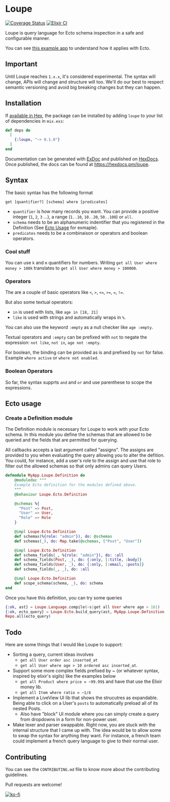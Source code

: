 # Loupe

[![Coverage Status](https://coveralls.io/repos/github/nicklayb/loupe/badge.svg?branch=main)](https://coveralls.io/github/nicklayb/loupe?branch=main)
[![Elixir CI](https://github.com/nicklayb/loupe/actions/workflows/elixir.yml/badge.svg)](https://github.com/nicklayb/loupe/actions/workflows/elixir.yml)

Loupe is query language for Ecto schema inspection in a safe and configurable manner.

You can see [this example app](https://github.com/nicklayb/loupe_example) to understand how it applies with Ecto.

## Important

Until Loupe reaches `1.x.x`, it's considered experimental. The syntax will change, APIs will change and structure will too. We'll do our best to respect semantic versioning and avoid big breaking changes but they can happen.

## Installation

If [available in Hex](https://hex.pm/docs/publish), the package can be installed
by adding `loupe` to your list of dependencies in `mix.exs`:

```elixir
def deps do
  [
    {:loupe, "~> 0.1.0"}
  ]
end
```

Documentation can be generated with [ExDoc](https://github.com/elixir-lang/ex_doc)
and published on [HexDocs](https://hexdocs.pm). Once published, the docs can
be found at <https://hexdocs.pm/loupe>.

## Syntax

The basic syntax has the following format

```
get [quantifier?] [schema] where [predicates]
```

- `quantifier` is how many records you want. You can provide a positive integer (`1`, `2`, `3` ...), a range (`1..10`, `10..20`, `50..100`) or `all`.
- `schema` needs to be an alphanumeric indentifier that you registered in the Definition (See [Ecto Usage](#ecto-usage) for exmaple).
- `predicates` needs to be a combinaison or operators and boolean operators.

### Cool stuff

You can use `k` and `m` quantifiers for numbers. Writing `get all User where money > 100k` translates to `get all User where money > 100000`.

### Operators

The are a couple of basic operators like `<`, `>`, `<=`, `>=`, `=`, `!=`.

But also some textual operators:

- `in` is used with lists, like `age in [18, 21]`
- `like` is used with strings and automatically wraps in `%`.

You can also use the keyword `:empty` as a null checker like `age :empty`.

Textual operators and `:empty` can be prefixed with `not` to negate the expression: `not like`, `not in`, `age not :empty`.

For boolean, the binding can be provided as is and prefixed by `not` for false. Example `where active` or `where not enabled`.

### Boolean Operators

So far, the syntax supprts `and` and `or` and use parenthese to scope the expressions.

## Ecto usage

### Create a Definition module

The Definition module is necessary for Loupe to work with your Ecto schema. In this module you define the schemas that are allowed to be queried and the fields that are permitted for querying.

All callbacks accepts a last argument called "assigns". The assigns are provided to you when evaluating the query allowing you to alter the defition. You could, for instance, add a user's role to the assign and use that role to filter out the allowed schemas so that only admins can query Users.

```elixir
defmodule MyApp.Loupe.Definition do
    @moduledoc """
    Example Ecto definition for the modules defined above.
    """
    @behaviour Loupe.Ecto.Definition

    @schemas %{
      "Post" => Post,
      "User" => User,
      "Role" => Role
    }

    @impl Loupe.Ecto.Definition
    def schemas(%{role: "admin"}), do: @schemas
    def schemas(_), do: Map.take(@schemas, ["Post", "User"])

    @impl Loupe.Ecto.Definition
    def schema_fields(_, %{role: "admin"}), do: :all
    def schema_fields(Post, _), do: {:only, [:title, :body]}
    def schema_fields(User, _), do: {:only, [:email, :posts]}
    def schema_fields(_, _), do: :all

    @impl Loupe.Ecto.Definition
    def scope_schema(schema, _), do: schema
end
```

Once you have this definition, you can try some queries

```elixir
{:ok, ast} = Loupe.Language.compile(~s|get all User where age > 18|)
{:ok, ecto_query} = Loupe.Ecto.build_query(ast, MyApp.Loupe.Definition, %{role: "admin"})
Repo.all(ecto_query)
```

## Todo

Here are some things that I would like Loupe to support:

- Sorting a query, current ideas involves
  - `get all User order asc inserted_at`
  - `get all User where age > 10 ordered asc inserted_at`.
- Support some more complex fields prefixed by ~ (or whatever syntax, inspired by elixir's sigils) like the examples below
  - `get all Product where price = ~99.99$` and have that use the Elixir money lib.
  - `get all Item where ratio = ~1/4`
- Implement a LiveView UI lib that shows the strucutres as expandable. Being able to click on a User's `posts` to automatically preload all of its nested Posts.
  - Also have "block" UI module where you can simply create a query from dropdowns in a form for non-power user.
- Make lexer and parser swappable. Right now, you are stuck with the internal structure that I came up with. The idea would be to allow some to swap the syntax for anything they want. For instance, a french team could implement a french query language to give to their normal user.

## Contributing

You can see the `CONTRIBUTING.md` file to know more about the contributing guidelines.

Pull requests are welcome!

[![ko-fi](https://ko-fi.com/img/githubbutton_sm.svg)](https://ko-fi.com/D1D2YX9OU)
